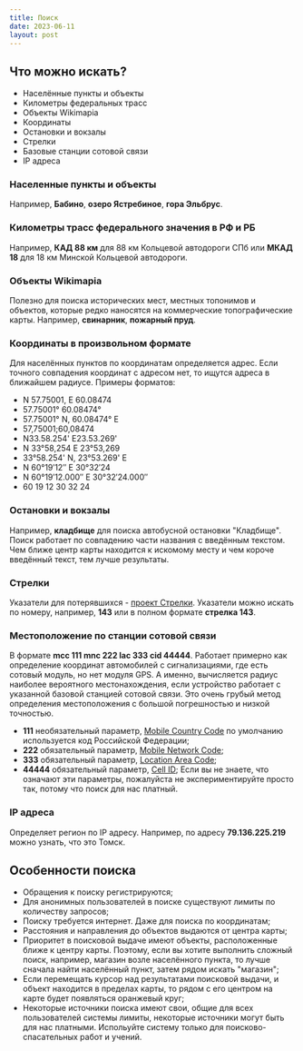 ```yaml
---
title: Поиск
date: 2023-06-11
layout: post
---
```


## Что можно искать?
- Населённые пункты и объекты
- Километры федеральных трасс
- Объекты Wikimapia
- Координаты
- Остановки и вокзалы
- Стрелки
- Базовые станции сотовой связи
- IP адреса

### Населенные пункты и объекты
Например, **Бабино**, **озеро Ястребиное**, **гора Эльбрус**.

### Километры трасс федерального значения в РФ и РБ
Например, **КАД 88 км** для 88 км Кольцевой автодороги СПб или **МКАД 18** для 18 км Минской Кольцевой автодороги.

### Объекты Wikimapia
Полезно для поиска исторических мест, местных топонимов и объектов, которые редко наносятся на коммерческие топографические карты. Например, **свинарник**, **пожарный пруд**.

### Координаты в произвольном формате
Для населённых пунктов по координатам определяется адрес. Если точного совпадения координат с адресом нет, то ищутся адреса в ближайшем радиусе.
Примеры форматов:
- N 57.75001, E 60.08474
- 57.75001° 60.08474°
- 57.75001° N, 60.08474° E
- 57,75001;60,08474
- N33.58.254' E23.53.269'
- N 33°58,254 E 23°53,269
- 33°58.254' N, 23°53.269' E
- N 60°19′12″ E 30°32′24
- N 60°19′12.000″ E 30°32′24.000″
- 60 19 12 30 32 24

### Остановки и вокзалы
Например, **кладбище** для поиска автобусной остановки "Кладбище". Поиск работает по совпадению части названия с введённым текстом. Чем ближе центр карты находится к искомому месту и чем короче введённый текст, тем лучше результаты.

### Стрелки
Указатели для потерявшихся - [проект Стрелки](https://strelki.extremum.org). Указатели можно искать по номеру, например, **143** или в полном формате **стрелка 143**.

### Местоположение по станции сотовой связи
В формате **mcc 111 mnc 222 lac 333 cid 44444**.
Работает примерно как определение координат автомобилей с сигнализациями, где есть сотовый модуль, но нет модуля GPS. А именно, вычисляется радиус наиболее вероятного местонахождения, если устройство работает с указанной базовой станцией сотовой связи. Это очень грубый метод определения местоположения с большой погрешностью и низкой точностью.
- **111** необязательный параметр, [Mobile Country Code](https://ru.wikipedia.org/wiki/Mobile_Country_Code) по умолчанию используется код Российской Федерации;
- **222** обязательный параметр, [Mobile Network Code](https://ru.wikipedia.org/wiki/MNC);
- **333** обязательный параметр, [Location Area Code](https://ru.wikipedia.org/wiki/LAI);
- **44444** обязательный параметр, [Cell ID](https://en.wikipedia.org/wiki/GSM_Cell_ID);
Если вы не знаете, что означают эти параметры, пожалуйста не экспериментируйте просто так, потому что поиск для нас платный.

### IP адреса
Определяет регион по IP адресу. Например, по адресу **79.136.225.219** можно узнать, что это Томск.

## Особенности поиска
- Обращения к поиску регистрируются;
- Для анонимных пользователей в поиске существуют лимиты по количеству запросов;
- Поиску требуется интернет. Даже для поиска по координатам;
- Расстояния и направления до объектов выдаются от центра карты;
- Приоритет в поисковой выдаче имеют объекты, расположенные ближе к центру карты. Поэтому, если вы хотите выполнить сложный поиск, например, магазин возле населённого пункта, то лучше сначала найти населённый пункт, затем рядом искать "магазин";
- Если перемещать курсор над результатами поисковой выдачи, и объект находится в пределах карты, то рядом с его центром на карте будет появляться оранжевый круг;
- Некоторые источники поиска имеют свои, общие для всех пользователей системы лимиты, некоторые источники могут быть для нас платными. Испольуйте систему только для поисково-спасательных работ и учений.
